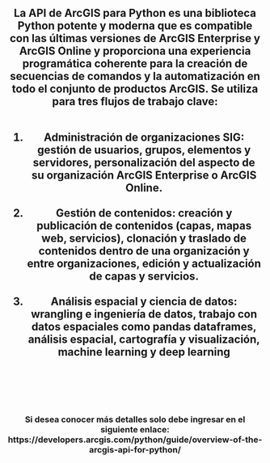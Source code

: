 <div id="header" align="center">
  <h2>La API de ArcGIS para Python es una biblioteca Python potente y moderna que es compatible con las últimas versiones de ArcGIS Enterprise y ArcGIS Online y proporciona una experiencia programática coherente para la creación de secuencias de comandos y la automatización en todo el conjunto de productos ArcGIS. Se utiliza para tres flujos de trabajo clave:<br><br>
<ol>
<li value="1">Administración de organizaciones SIG: gestión de usuarios, grupos, elementos y servidores, personalización del aspecto de su organización ArcGIS Enterprise o ArcGIS Online.</li><br>
<li>Gestión de contenidos: creación y publicación de contenidos (capas, mapas web, servicios), clonación y traslado de contenidos dentro de una organización y entre organizaciones, edición y actualización de capas y servicios.</li><br>
<li>Análisis espacial y ciencia de datos: wrangling e ingeniería de datos, trabajo con datos espaciales como pandas dataframes, análisis espacial, cartografía y visualización, machine learning y deep learning</li><br><br></h2><br>
</ol>
    <h3>Si desea conocer más detalles solo debe ingresar en el siguiente enlace: https://developers.arcgis.com/python/guide/overview-of-the-arcgis-api-for-python/</h3>
</div>
